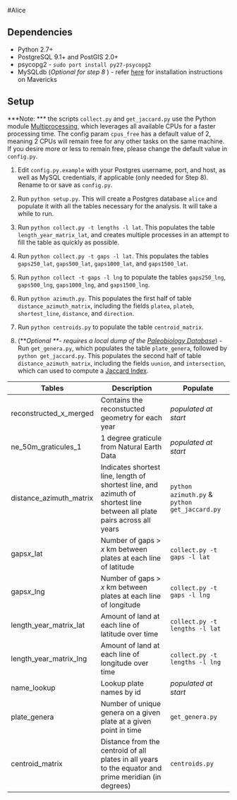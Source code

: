 #Alice

## Dependencies
- Python 2.7+
- PostgreSQL 9.1+ and PostGIS 2.0+
- psycopg2 - ````sudo port install py27-psycopg2````
- MySQLdb (*Optional for step 8* ) - refer [here](https://gist.github.com/jczaplew/4bf9adc21305bc4efee1) for installation instructions on Mavericks



## Setup
***Note: ***  the scripts ````collect.py```` and ````get_jaccard.py```` use the Python module [Multiprocessing](https://docs.python.org/2/library/multiprocessing.html), which leverages all available CPUs for a faster processing time. The config param ````cpus_free```` has a default value of 2, meaning 2 CPUs will remain free for any other tasks on the same machine. If you desire more or less to remain free, please change the default value in ````config.py````.

1. Edit ````config.py.example```` with your Postgres username, port, and host, as well as MySQL credentials, if applicable (only needed for Step 8). Rename to or save as ````config.py````.

2. Run ````python setup.py````. This will create a Postgres database ````alice```` and populate it with all the tables necessary for the analysis. It will take a while to run.

3. Run ````python collect.py -t lengths -l lat````. This populates the table ````length_year_matrix_lat````, and creates multiple processes in an attempt to fill the table as quickly as possible. 

5. Run ````python collect.py -t gaps -l lat````. This populates the tables ````gaps250_lat````, ````gaps500_lat````, ````gaps1000_lat````, and ````gaps1500_lat````. 

6. Run ````python collect -t gaps -l lng```` to populate the tables ````gaps250_lng````, ````gaps500_lng````, ````gaps1000_lng````, and ````gaps1500_lng````.

5. Run ````python azimuth.py````. This populates the first half of table ````distance_azimuth_matrix````, including the fields ````platea````, ````plateb````, ````shortest_line````,  ````distance````, and ````direction````.

6. Run ````python centroids.py```` to populate the table ````centroid_matrix````. 


6. (***Optional **- requires a local dump of the [Paleobiology Database](http://paleobiodb.org)*) - Run ````get_genera.py````, which populates the table ````plate_genera````, followed by ````python get_jaccard.py````. This populates the second half of table ````distance_azimuth_matrix````, including the fields ````uunion````, and ````intersection````, which can used to compute a [Jaccard Index](http://en.wikipedia.org/wiki/Jaccard_index).


| Tables        | Description              | Populate  |
| ------------- | --------------------------- | ------------ |
| reconstructed_x_merged            |  Contains the reconstucted geometry for each year     | *populated at start* |
| ne_50m_graticules_1                  | 1 degree graticule from Natural Earth Data                 | *populated at start* |
| distance_azimuth_matrix            | Indicates shortest line, length of shortest line, and azimuth of shortest line between all plate pairs across all years |  ````python azimuth.py```` & ````python get_jaccard.py````  |
| gaps*x*_lat                                  | Number of gaps > *x* km between plates at each line of latitude   |    ````collect.py -t gaps -l lat````  | 
| gaps*x*_lng                                  | Number of gaps > *x* km between plates at each line of longitude   |    ````collect.py -t gaps -l lng````  | 
| length_year_matrix_lat 		    | Amount of land at each line of latitude over time      |    ````collect.py -t lengths -l lat````  |
| length_year_matrix_lng  	           | Amount of land at each line of longitude over time      |    ````collect.py -t lengths -l lng````  |
| name_lookup  				    | Lookup plate names by id     |    *populated at start*  |
| plate_genera                                | Number of unique genera on a given plate at a given point in time   | ````get_genera.py```` |  
| centroid_matrix                             | Distance from the centroid of all plates in all years to the equator and prime meridian (in degrees)   | ````centroids.py```` |  
